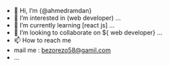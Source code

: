- 👋 Hi, I’m {@ahmedramdan}
- 👀 I’m interested in (web developer) ...
- 🌱 I’m currently learning [react js] ...
- 💞️ I’m looking to collaborate on ${ web developer} ...
- 📫 How to reach me 
- mail me : <bezorezo58@gamil.com>
-  ...

<!---
ahmedramdan94/ahmedramdan94 is a ✨ special ✨ repository because its `README.md` (this file) appears on your GitHub profile.
You can click the Preview link to take a look at your changes.
--->
